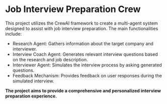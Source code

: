 # Job Interview Preparation Crew

This project utilizes the CrewAI framework to create a multi-agent system designed to assist with job interview preparation. The main functionalities include:

- Research Agent: Gathers information about the target company and interviewer.
- Interview Coach Agent: Generates relevant interview questions based on the research and job description.
- Interviewer Agent: Simulates the interview process by asking generated questions.
- Feedback Mechanism: Provides feedback on user responses during the simulated interview.

**The project aims to provide a comprehensive and personalized interview preparation experience.**
